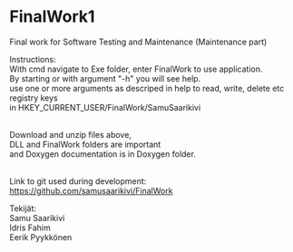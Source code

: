 # FinalWork1
Final work for Software Testing and Maintenance  (Maintenance part)<br/>

Instructions:<br/>
  With cmd navigate to Exe folder, enter FinalWork to use application.
  <br/>
  By starting or with argument "-h" you will see help.
  <br/>
  use one or more arguments as descriped in help to read, write, delete etc registry keys
  <br/>
  in HKEY_CURRENT_USER/FinalWork/SamuSaarikivi<br/><br/>
  
  Download and unzip files above, <br/>
  DLL and FinalWork folders are important<br/>
  and Doxygen documentation is in Doxygen folder.
  <br/><br/>
  
  Link to git used during development: </br>
  https://github.com/samusaarikivi/FinalWork

  
  
  Tekijät:  <br/>
            Samu Saarikivi<br/>
            Idris Fahim<br/>
            Eerik Pyykkönen

